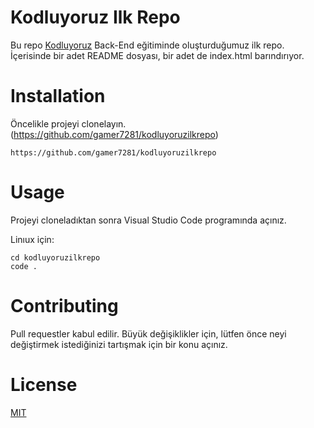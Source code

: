 # Kodluyoruz Ilk Repo

Bu repo [Kodluyoruz](https://www.kodluyoruz.org) Back-End eğitiminde oluşturduğumuz ilk repo. İçerisinde bir adet README dosyası, bir adet de index.html barındırıyor.

# Installation

Öncelikle projeyi clonelayın. (https://github.com/gamer7281/kodluyoruzilkrepo)

```
https://github.com/gamer7281/kodluyoruzilkrepo
```

# Usage

Projeyi cloneladıktan sonra Visual Studio Code programında açınız.

Linıux için:

```
cd kodluyoruzilkrepo
code .
```

# Contributing

Pull requestler kabul edilir. Büyük değişiklikler için, lütfen önce neyi değiştirmek istediğinizi tartışmak için bir konu açınız.

# License

[MIT](https://choosealicense.com/licenses/mit/)